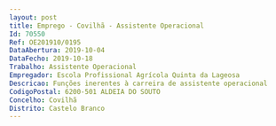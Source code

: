 ```yaml
--- 
layout: post
title: Emprego - Covilhã - Assistente Operacional
Id: 70550
Ref: OE201910/0195
DataAbertura: 2019-10-04
DataFecho: 2019-10-18
Trabalho: Assistente Operacional
Empregador: Escola Profissional Agrícola Quinta da Lageosa
Descricao: Funções inerentes à carreira de assistente operacional
CodigoPostal: 6200-501 ALDEIA DO SOUTO
Concelho: Covilhã
Distrito: Castelo Branco
--- 
```


